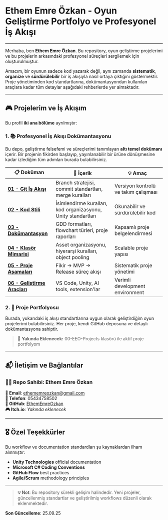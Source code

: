 # Ethem Emre Özkan - Oyun Geliştirme Portfolyo ve Profesyonel İş Akışı

---

Merhaba, ben **Ethem Emre Özkan**. Bu repository, oyun geliştirme projelerimi ve bu projelerin arkasındaki profesyonel süreçleri sergilemek için oluşturulmuştur.

Amacım, bir oyunun sadece kod yazarak değil, aynı zamanda **sistematik**, **organize** ve **sürdürülebilir** bir iş akışıyla nasıl ortaya çıktığını göstermektir. Proje yönetiminden kod standartlarına, dokümantasyondan kullanılan araçlara kadar tüm detaylar aşağıdaki rehberlerde yer almaktadır.

---

## 🎮 Projelerim ve İş Akışım

Bu profil **iki ana bölüme** ayrılmıştır:

### 1. 📚 Profesyonel İş Akışı Dokümantasyonu

Bu depo, geliştirme felsefemi ve süreçlerimi tanımlayan **altı temel dokümanı** içerir. Bir projenin fikirden başlayıp, yayınlanabilir bir ürüne dönüşmesine kadar izlediğim tüm adımları burada bulabilirsiniz.

| 📋 Doküman | 🎯 İçerik | 💡 Amaç |
|------------|-----------|----------|
| **[01 - Git İş Akışı](01-Git_Workflow/README.md)** | Branch stratejisi, commit standartları, merge kuralları | Versiyon kontrolü ve takım çalışması |
| **[02 - Kod Stili](02-Code_Style/README.md)** | İsimlendirme kuralları, kod organizasyonu, Unity standartları | Okunabilir ve sürdürülebilir kod |
| **[03 - Dokümantasyon](03-Docs\README.md)** | GDD formatları, flowchart türleri, proje raporları | Kapsamlı proje belgelendirmesi |
| **[04 - Klasör Mimarisi](04-Folders-Hierarchy)** | Asset organizasyonu, hiyerarşi kuralları, object pooling | Scalable proje yapısı |
| **[05 - Proje Aşamaları](05-Project_Workflow/README.md)** | Fikir → MVP → Release süreç akışı | Sistematik proje yönetimi |
| **[06 - Geliştirme Araçları](006-Tools-Apps\README.md)** | VS Code, Unity, AI tools, extension'lar | Verimli development environment |

### 2. 🎯 Proje Portfolyosu

Burada, yukarıdaki iş akışı standartlarına uygun olarak geliştirdiğim oyun projelerimi bulabilirsiniz. Her proje, kendi GitHub deposuna ve detaylı dokümantasyona sahiptir.

> 🚧 **Yakında Eklenecek:** 00-EEO-Projects klasörü ile aktif proje portfolyom

---

## 📬 İletişim ve Bağlantılar

### 👨‍💻 Repo Sahibi: Ethem Emre Özkan

**📧 Email**: [ethememreozkan@gmail.com](mailto:ethememreozkan@gmail.com)  
**📱 Telefon**: 05434758502  
**🔗 GitHub**: [EthemEmreOzkan](https://github.com/ethememreozkan)  
**🎮 Itch.io**: *Yakında eklenecek*

---

## 🎖️ Özel Teşekkürler

Bu workflow ve documentation standardları şu kaynaklardan ilham alınmıştır:
- **Unity Technologies** official documentation
- **Microsoft C# Coding Conventions**
- **GitHub Flow** best practices
- **Agile/Scrum** methodology principles

---

> **💡 Not**: Bu repository sürekli gelişim halindedir. Yeni projeler, güncellenmiş standartlar ve geliştirilmiş workflows düzenli olarak eklenmektedir.

**Son Güncelleme**: 25.09.25